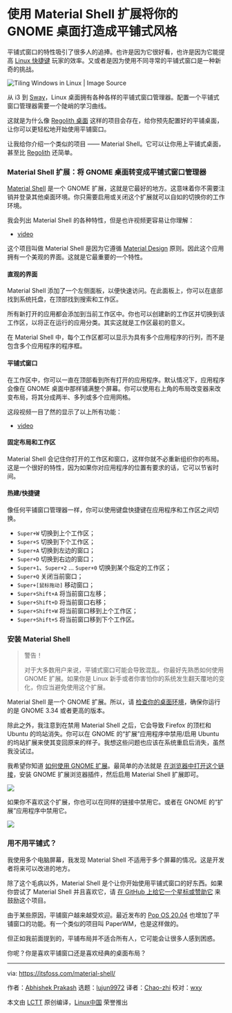 [#]: collector: (lujun9972)
[#]: translator: (Chao-zhi)
[#]: reviewer: (wxy)
[#]: publisher: ( )
[#]: url: ( )
[#]: subject: (Give Your GNOME Desktop a Tiling Makeover With Material Shell GNOME Extension)
[#]: via: (https://itsfoss.com/material-shell/)
[#]: author: (Abhishek Prakash https://itsfoss.com/author/abhishek/)

使用 Material Shell 扩展将你的 GNOME 桌面打造成平铺式风格
======

平铺式窗口的特性吸引了很多人的追捧。也许是因为它很好看，也许是因为它能提高 [Linux 快捷键][1] 玩家的效率。又或者是因为使用不同寻常的平铺式窗口是一种新奇的挑战。

![Tiling Windows in Linux | Image Source][2]

从 i3 到 [Sway][3]，Linux 桌面拥有各种各样的平铺式窗口管理器。配置一个平铺式窗口管理器需要一个陡峭的学习曲线。

这就是为什么像 [Regolith 桌面][4] 这样的项目会存在，给你预先配置好的平铺桌面，让你可以更轻松地开始使用平铺窗口。

让我给你介绍一个类似的项目 —— Material Shell。它可以让你用上平铺式桌面，甚至比 [Regolith][5] 还简单。

### Material Shell 扩展：将 GNOME 桌面转变成平铺式窗口管理器

[Material Shell][6] 是一个 GNOME 扩展，这就是它最好的地方。这意味着你不需要注销并登录其他桌面环境。你只需要启用或关闭这个扩展就可以自如的切换你的工作环境。

我会列出 Material Shell 的各种特性，但是也许视频更容易让你理解：

- [video](https://youtu.be/Wc5mbuKrGDE)

这个项目叫做 Material Shell 是因为它遵循 [Material Design][8] 原则。因此这个应用拥有一个美观的界面。这就是它最重要的一个特性。

#### 直观的界面

Material Shell 添加了一个左侧面板，以便快速访问。在此面板上，你可以在底部找到系统托盘，在顶部找到搜索和工作区。

所有新打开的应用都会添加到当前工作区中。你也可以创建新的工作区并切换到该工作区，以将正在运行的应用分类。其实这就是工作区最初的意义。

在 Material Shell 中，每个工作区都可以显示为具有多个应用程序的行列，而不是包含多个应用程序的程序框。

#### 平铺式窗口

在工作区中，你可以一直在顶部看到所有打开的应用程序。默认情况下，应用程序会像在 GNOME 桌面中那样铺满整个屏幕。你可以使用右上角的布局改变器来改变布局，将其分成两半、多列或多个应用网格。

这段视频一目了然的显示了以上所有功能：

- [video](https://player.vimeo.com/video/460050750?dnt=1&app_id=122963)

#### 固定布局和工作区

Material Shell 会记住你打开的工作区和窗口，这样你就不必重新组织你的布局。这是一个很好的特性，因为如果你对应用程序的位置有要求的话，它可以节省时间。

#### 热建/快捷键

像任何平铺窗口管理器一样，你可以使用键盘快捷键在应用程序和工作区之间切换。

  * `Super+W` 切换到上个工作区；
  * `Super+S` 切换到下个工作区；
  * `Super+A` 切换到左边的窗口；
  * `Super+D` 切换到右边的窗口；
  * `Super+1`、`Super+2` … `Super+0` 切换到某个指定的工作区；
  * `Super+Q` 关闭当前窗口；
  * `Super+[鼠标拖动]` 移动窗口；
  * `Super+Shift+A` 将当前窗口左移；
  * `Super+Shift+D` 将当前窗口右移；
  * `Super+Shift+W` 将当前窗口移到上个工作区；
  * `Super+Shift+S` 将当前窗口移到下个工作区。

### 安装 Material Shell

> 警告！
>
> 对于大多数用户来说，平铺式窗口可能会导致混乱。你最好先熟悉如何使用 GNOME 扩展。如果你是 Linux 新手或者你害怕你的系统发生翻天覆地的变化，你应当避免使用这个扩展。

Material Shell 是一个 GNOME 扩展。所以，请 [检查你的桌面环境][9]，确保你运行的是 GNOME 3.34 或者更高的版本。

除此之外，我注意到在禁用 Material Shell 之后，它会导致 Firefox 的顶栏和 Ubuntu 的坞站消失。你可以在 GNOME 的“扩展”应用程序中禁用/启用 Ubuntu 的坞站扩展来使其变回原来的样子。我想这些问题也应该在系统重启后消失，虽然我没试过。

我希望你知道 [如何使用 GNOME 扩展][10]。最简单的办法就是 [在浏览器中打开这个链接][11]，安装 GNOME 扩展浏览器插件，然后启用 Material Shell 扩展即可。

![][12]

如果你不喜欢这个扩展，你也可以在同样的链接中禁用它。或者在 GNOME 的“扩展”应用程序中禁用它。

![][13]

### 用不用平铺式？

我使用多个电脑屏幕，我发现 Material Shell 不适用于多个屏幕的情况。这是开发者将来可以改进的地方。

除了这个毛病以外，Material Shell 是个让你开始使用平铺式窗口的好东西。如果你尝试了 Material Shell 并且喜欢它，请 [在 GitHub 上给它一个星标或赞助它][14] 来鼓励这个项目。

由于某些原因，平铺窗户越来越受欢迎。最近发布的 [Pop OS 20.04][15] 也增加了平铺窗口的功能。有一个类似的项目叫 PaperWM，也是这样做的。

但正如我前面提到的，平铺布局并不适合所有人，它可能会让很多人感到困惑。

你呢？你是喜欢平铺窗口还是喜欢经典的桌面布局？

--------------------------------------------------------------------------------

via: https://itsfoss.com/material-shell/

作者：[Abhishek Prakash][a]
选题：[lujun9972][b]
译者：[Chao-zhi](https://github.com/Chao-zhi)
校对：[wxy](https://github.com/wxy)

本文由 [LCTT](https://github.com/LCTT/TranslateProject) 原创编译，[Linux中国](https://linux.cn/) 荣誉推出

[a]: https://itsfoss.com/author/abhishek/
[b]: https://github.com/lujun9972
[1]: https://itsfoss.com/ubuntu-shortcuts/
[2]: https://i0.wp.com/itsfoss.com/wp-content/uploads/2019/09/linux-ricing-example-800x450.jpg?resize=800%2C450&ssl=1
[3]: https://itsfoss.com/sway-window-manager/
[4]: https://itsfoss.com/regolith-linux-desktop/
[5]: https://regolith-linux.org/
[6]: https://material-shell.com
[7]: https://www.youtube.com/c/itsfoss?sub_confirmation=1
[8]: https://material.io/
[9]: https://itsfoss.com/find-desktop-environment/
[10]: https://itsfoss.com/gnome-shell-extensions/
[11]: https://extensions.gnome.org/extension/3357/material-shell/
[12]: https://i2.wp.com/itsfoss.com/wp-content/uploads/2020/09/install-material-shell.png?resize=800%2C307&ssl=1
[13]: https://i2.wp.com/itsfoss.com/wp-content/uploads/2020/09/material-shell-gnome-extension.png?resize=799%2C497&ssl=1
[14]: https://github.com/material-shell/material-shell
[15]: https://itsfoss.com/pop-os-20-04-review/
